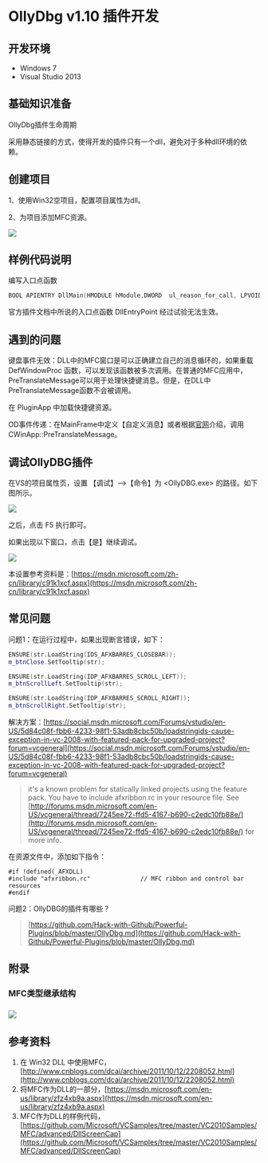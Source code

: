 # OllyDbg v1.10 插件开发

## 开发环境

* Windows 7
* Visual Studio 2013

## 基础知识准备

OllyDbg插件生命周期

采用静态链接的方式，使得开发的插件只有一个dll，避免对于多种dll环境的依赖。

## 创建项目

1、使用Win32空项目，配置项目属性为dll。

2、为项目添加MFC资源。

![](/assets/resource.png)

## 样例代码说明

编写入口点函数

```cpp
BOOL APIENTRY DllMain(HMODULE hModule,DWORD  ul_reason_for_call, LPVOID lpReserved)
```

官方插件文档中所说的入口点函数 DllEntryPoint 经过试验无法生效。

## 遇到的问题

键盘事件无效：DLL中的MFC窗口是可以正确建立自己的消息循环的，如果重载 DefWindowProc 函数，可以发现该函数被多次调用。在普通的MFC应用中，PreTranslateMessage可以用于处理快捷键消息。但是，在DLL中PreTranslateMessage函数不会被调用。

在 PluginApp 中加载快捷键资源。

OD事件传递：在MainFrame中定义【自定义消息】或者根据[官网](https://docs.microsoft.com/zh-cn/cpp/mfc/tn011-using-mfc-as-part-of-a-dll#winmain---dllmain "dllmain")介绍，调用 CWinApp::PreTranslateMessage。

## 调试OllyDBG插件

在VS的项目属性页，设置 【调试】--&gt;【命令】为 &lt;OllyDBG.exe&gt; 的路径。如下图所示。

![](/assets/vs-project-properties.png)

之后，点击 F5 执行即可。

如果出现以下窗口，点击【是】继续调试。

![](/assets/debug-warning.png)

本设置参考资料是：[https://msdn.microsoft.com/zh-cn/library/c91k1xcf.aspx](https://msdn.microsoft.com/zh-cn/library/c91k1xcf.aspx)

## 常见问题

问题1：在运行过程中，如果出现断言错误，如下：

```cpp
ENSURE(str.LoadString(IDS_AFXBARRES_CLOSEBAR));
m_btnClose.SetTooltip(str);

ENSURE(str.LoadString(IDP_AFXBARRES_SCROLL_LEFT));
m_btnScrollLeft.SetTooltip(str);

ENSURE(str.LoadString(IDP_AFXBARRES_SCROLL_RIGHT));
m_btnScrollRight.SetTooltip(str);
```

解决方案：[https://social.msdn.microsoft.com/Forums/vstudio/en-US/5d84c08f-fbb6-4233-98f1-53adb8cbc50b/loadstringids-cause-exception-in-vc-2008-with-featured-pack-for-upgraded-project?forum=vcgeneral](https://social.msdn.microsoft.com/Forums/vstudio/en-US/5d84c08f-fbb6-4233-98f1-53adb8cbc50b/loadstringids-cause-exception-in-vc-2008-with-featured-pack-for-upgraded-project?forum=vcgeneral)

> it's a known problem for statically linked projects using the feature pack.  You have to include afxribbon.rc in your resource file.  See [http://forums.msdn.microsoft.com/en-US/vcgeneral/thread/7245ee72-ffd5-4167-b690-c2edc10fb88e/](http://forums.msdn.microsoft.com/en-US/vcgeneral/thread/7245ee72-ffd5-4167-b690-c2edc10fb88e/) for more info.

在资源文件中，添加如下指令：

```
#if !defined(_AFXDLL)
#include "afxribbon.rc"              // MFC ribbon and control bar resources
#endif
```

问题2：OllyDBG的插件有哪些？

> [https://github.com/Hack-with-Github/Powerful-Plugins/blob/master/OllyDbg.md](https://github.com/Hack-with-Github/Powerful-Plugins/blob/master/OllyDbg.md)

## 附录

### MFC类型继承结构

### ![](/assets/class-inherit.png)

### 

### 

### 

## 参考资料

1. 在 Win32 DLL 中使用MFC，[http://www.cnblogs.com/dcai/archive/2011/10/12/2208052.html](http://www.cnblogs.com/dcai/archive/2011/10/12/2208052.html)
2. 将MFC作为DLL的一部分，[https://msdn.microsoft.com/en-us/library/zfz4xb9a.aspx](https://msdn.microsoft.com/en-us/library/zfz4xb9a.aspx)
3. MFC作为DLL的样例代码，[https://github.com/Microsoft/VCSamples/tree/master/VC2010Samples/MFC/advanced/DllScreenCap](https://github.com/Microsoft/VCSamples/tree/master/VC2010Samples/MFC/advanced/DllScreenCap)



